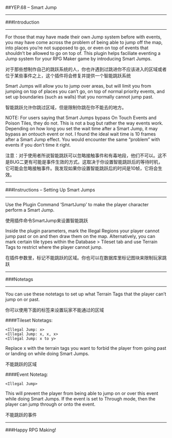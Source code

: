 ##YEP.68 – Smart Jump

***
###Introduction
***

For those that may have made their own Jump system before with events, you may have come across the problem of being able to jump off the map, into places you’re not supposed to go, or even on top of events that shouldn’t be allowed to go on top of. This plugin helps faciliate eventing a Jump system for your RPG Maker game by introducing Smart Jumps.

对于那些想制作自己的跳跃系统的人，你也许遇到过跳进你不应该进入的区域或者位于某些事件之上，这个插件将会修复并提供一个智能跳跃系统

Smart Jumps will allow you to jump over areas, but will limit you from jumping on top of places you can’t go, on top of normal priority events, and set up boundaries (such as walls) that you normally cannot jump past.

智能跳跃允许你跳过区域，但是限制你跳在你不能去的地方。

NOTE: For users saying that Smart Jumps bypass On Touch Events and Poison Tiles, they do not. This is not a bug but rather the way events work. Depending on how long you set the wait time after a Smart Jump, it may bypass an ontouch event or not. I found the ideal wait time is 10 frames after a Smart Jump effect. You would encounter the same “problem” with events if you don’t time it right.


注意：对于使用者所说智能跳跃可以忽略接触事件和有毒地段，他们不可以。这不是BUG二更有可能是事件生效的方式。这取决于你设置智能跳跃后的等待时机，它可能会忽略接触事件。我发现如果你设置智能跳跃后的时间是10帧，它将会生效。

***
###Instructions – Setting Up Smart Jumps
***

Use the Plugin Command ‘SmartJump’ to make the player character perform a Smart Jump.

使用插件命令SmartJump来设置智能跳跃

Inside the plugin parameters, mark the Illegal Regions your player cannot jump past or on and then draw them on the map. Alternatively, you can mark certain tile types within the Database > Tileset tab and use Terrain Tags to restrict where the player cannot jump.

在插件参数里，标记不能跳跃的区域。你也可以在数据库里标记图块来限制玩家跳跃

***
###Notetags
***

You can use these notetags to set up what Terrain Tags that the player can’t jump on or past.

你可以使用下面的标签来设置玩家不能通过的区域

####Tileset Notetags:

	<Illegal Jump: x>
	<Illegal Jump: x, x, x>
	<Illegal Jump: x to y>
Replace x with the terrain tags you want to forbid the player from going past or landing on while doing Smart Jumps.

不能跳跃的区域

####Event Notetag:

	<Illegal Jump>
This will prevent the player from being able to jump on or over this event while doing Smart Jumps. If the event is set to Through mode, then the player can jump through or onto the event.

不能跳跃的事件

***
###Happy RPG Making!